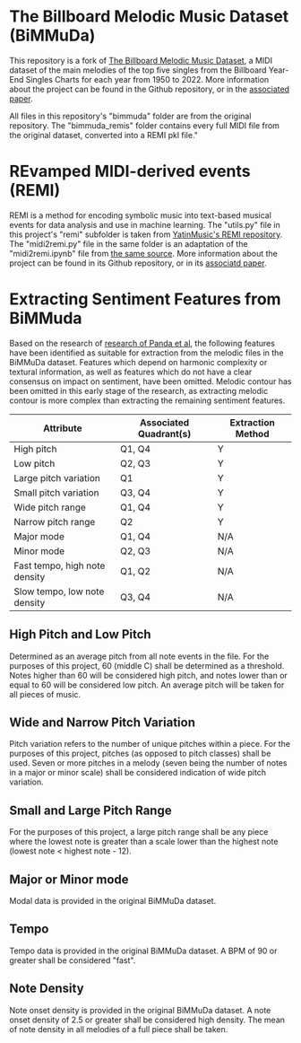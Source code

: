 # The Billboard Melodic Music Dataset (BiMMuDa)

This repository is a fork of [The Billboard Melodic Music Dataset](https://github.com/madelinehamilton/), a MIDI dataset of the main melodies of the top five singles from the Billboard Year-End Singles Charts for each year from 1950 to 2022. More information about the project can be found in the Github repository, or in the [associated paper](https://www.nature.com/articles/s41598-024-64571-x).

All files in this repository's "bimmuda" folder are from the original repository. The "bimmuda_remis" folder contains every full MIDI file from the original dataset, converted into a REMI pkl file."

# REvamped MIDI-derived events (REMI)

REMI is a method for encoding symbolic music into text-based musical events for data analysis and use in machine learning. The "utils.py" file in this project's "remi" subfolder is taken from [YatinMusic's REMI repository](https://github.com/YatingMusic/remi). The "midi2remi.py" file in the same folder is an adaptation of the "midi2remi.ipynb" file from [the same source](https://github.com/YatingMusic/remi). More information about the project can be found in its Github repository, or in its [associatd paper](https://arxiv.org/abs/2002.00212).

# Extracting Sentiment Features from BiMMuda

Based on the research of [research of Panda et al](https://www.researchgate.net/publication/346359767_Audio_Features_for_Music_Emotion_Recognition_a_Survey), the following features have been identified as suitable for extraction from the melodic files in the BiMMuDa dataset. Features which depend on harmonic complexity or textural information, as well as features which do not have a clear consensus on impact on sentiment, have been omitted. Melodic contour has been omitted in this early stage of the research, as extracting melodic contour is more complex than extracting the remaining sentiment features.

| Attribute                     | Associated Quadrant(s) | Extraction Method |
| ----------------------------- | ---------------------- | ----------------- |
| High pitch                    | Q1, Q4                 | Y                 |
| Low pitch                     | Q2, Q3                 | Y                 |
| Large pitch variation         | Q1                     | Y                 |
| Small pitch variation         | Q3, Q4                 | Y                 |
| Wide pitch range              | Q1, Q4                 | Y                 |
| Narrow pitch range            | Q2                     | Y                 |
| Major mode                    | Q1, Q4                 | N/A               |
| Minor mode                    | Q2, Q3                 | N/A               |
| Fast tempo, high note density | Q1, Q2                 | N/A               |
| Slow tempo, low note density  | Q3, Q4                 | N/A               |

## High Pitch and Low Pitch
Determined as an average pitch from all note events in the file. For the purposes of this project, 60 (middle C) shall be determined as a threshold. Notes higher than 60 will be considered high pitch, and notes lower than or equal to 60 will be considered low pitch. An average pitch will be taken for all pieces of music.

## Wide and Narrow Pitch Variation
Pitch variation refers to the number of unique pitches within a piece. For the purposes of this project, pitches (as opposed to pitch classes) shall be used. Seven or more pitches in a melody (seven being the number of notes in a major or minor scale) shall be considered indication of wide pitch variation.

## Small and Large Pitch Range
For the purposes of this project, a large pitch range shall be any piece where the lowest note is greater than a scale lower than the highest note (lowest note < highest note - 12).

## Major or Minor mode
Modal data is provided in the original BiMMuDa dataset.

## Tempo
Tempo data is provided in the original BiMMuDa dataset. A BPM of 90 or greater shall be considered "fast".

## Note Density
Note onset density is provided in the original BiMMuDa dataset. A note onset density of 2.5 or greater shall be considered high density. The mean of note density in all melodies of a full piece shall be taken.